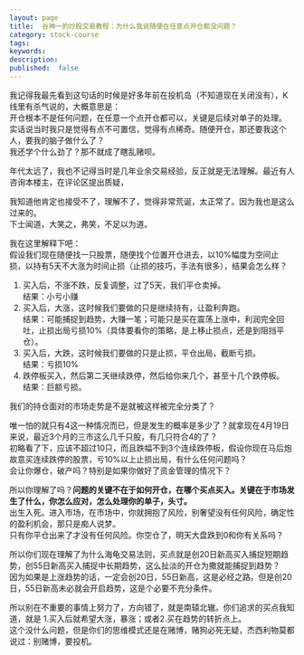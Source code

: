 ```yaml
---
layout: page
title:  谷神一的炒股交易教程：为什么我说随便在任意点开仓都没问题？
category: stock-course
tags:
keywords:
description:
published:  false
---
```


我记得我最先看到这句话的时候是好多年前在投机岛（不知道现在关闭没有），K线里有杀气说的，大概意思是：  
开仓根本不是任何问题，在任意一个点开仓都可以，关键是后续对单子的处理。  
实话说当时我只是觉得有点不可置信，觉得有点稀奇。随便开仓，那还要我这个人，要我的脑子做什么了？  
我还学个什么劲了？那不就成了瞎乱赌呗。    

年代太远了，我也不记得当时是几年业余交易经验，反正就是无法理解。最近有人咨询本楼主，在评论区提出质疑，  

我知道他肯定也接受不了，理解不了，觉得非常荒诞，太正常了。因为我也是这么过来的。  
下士闻道，大笑之，弗笑，不足以为道。  

我在这里解释下吧：  
假设我们现在随便找一只股票，随便找个位置开仓进去，以10%幅度为空间止损，以持有5天不大涨为时间止损（止损的技巧，手法有很多），结果会怎么样？  
1. 买入后，不涨不跌，反复调整，过了5天，我们平仓卖掉。  
结果：小亏小赚
2. 买入后，大涨，这时候我们要做的只是继续持有，让盈利奔跑。  
结果：可能捕捉到趋势，大赚一笔；可能只是买在震荡上涨中，利润完全回吐，止损出局亏损10%（具体要看你的策略，是上移止损点，还是到阻挡平仓）。  
3. 买入后，大跌，这时候我们要做的只是止损，平仓出局，截断亏损。  
结果：亏损10%
4. 跌停板买入，然后第二天继续跌停，然后给你来几个，甚至十几个跌停板。  
结果：巨额亏损。

我们的持仓面对的市场走势是不是就被这样被完全分类了？  

唯一怕的就只有4这一种情况而已，但是发生的概率是多少了？就拿现在4月19日来说，最近3个月的三市这么几千只股，有几只符合4的了？  
初略看了下，应该不超过10只，而且跌幅不到3个连续跌停板，假设你现在马后炮故意买连续跌停的股票，亏10%以上止损出局，有什么任何问题吗？  
会让你爆仓，破产吗？特别是如果你做好了资金管理的情况下？

所以你理解了吗？**问题的关键不在于如何开仓，在哪个买点买入。关键在于市场发生了什么，你怎么应对，怎么处理你的单子，头寸。**  
出生入死。进入市场，在市场中，你就拥抱了风险，别奢望没有任何风险，确定性的盈利机会，那只是痴人说梦。  
只有你平仓出来了才没有任何风险。你空仓了，明天大盘跌到0和你有关系吗？    

所以你们现在理解了为什么海龟交易法则，买点就是创20日新高买入捕捉短期趋势，创55日新高买入捕捉中长期趋势，这么扯淡的开仓为撒就能捕捉到趋势？    
因为如果是上涨趋势的话，一定会创20日，55日新高，这是必经之路。但是创20日，55日新高未必就会开启趋势，这是个必要不充分条件。

所以别在不重要的事情上努力了，方向错了，就是南辕北辙。你们追求的买点我知道，就是 1.买入后就希望大涨，暴涨；或者2.买在趋势的转折点上。  
这个没什么问题，但是你们的思维模式还是在赌博，赌狗必死无疑，杰西利物莫都说过：别赌博，要投机。  









